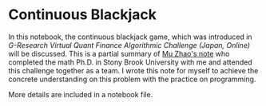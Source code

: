 # Continuous Blackjack

In this notebook, the continuous blackjack game, which was introduced in *G-Research Virtual Quant Finance Algorithmic Challenge (Japan, Online)* will be discussed. This is a partial summary of  [Mu Zhao's note](https://arxiv.org/abs/2011.10315) who completed the math Ph.D. in Stony Brook University with me and attended this challenge together as a team. I wrote this note for myself to achieve the concrete understanding on this problem with the practice on programming.

More details are included in a notebook file.
